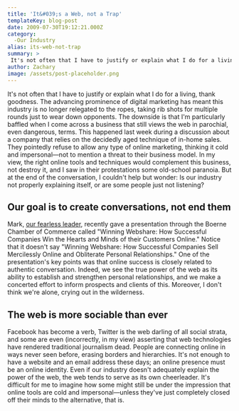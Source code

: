 ```yaml
---
title: 'It&#039;s a Web, not a Trap'
templateKey: blog-post
date: 2009-07-30T19:12:21.000Z
category: 
  -Our Industry
alias: its-web-not-trap
summary: > 
 It's not often that I have to justify or explain what I do for a living, thank goodness. The advancing prominence of digital marketing has meant this industry is no longer relegated to the ropes, taking rib shots for multiple rounds just to wear down opponents. The downside is that I'm particularly baffled when I come across a business that still views the web in parochial, even dangerous, terms. This happened last week during a discussion about a company that relies on the decidedly aged technique of in-home sales. They pointedly refuse to allow any type of online marketing, thinking it cold and impersonal—not to mention a threat to their business model. 
author: Zachary
image: /assets/post-placeholder.png
---
```


It's not often that I have to justify or explain what I do for a living, thank goodness. The advancing prominence of digital marketing has meant this industry is no longer relegated to the ropes, taking rib shots for multiple rounds just to wear down opponents. The downside is that I'm particularly baffled when I come across a business that still views the web in parochial, even dangerous, terms. This happened last week during a discussion about a company that relies on the decidedly aged technique of in-home sales. They pointedly refuse to allow any type of online marketing, thinking it cold and impersonal—not to mention a threat to their business model. In my view, the right online tools and techniques would complement this business, not destroy it, and I saw in their protestations some old-school paranoia. But at the end of the conversation, I couldn't help but wonder: Is our industry not properly explaining itself, or are some people just not listening?

Our goal is to create conversations, not end them
-------------------------------------------------

Mark, [our fearless leader](/about-us/our-firm), recently gave a presentation through the Boerne Chamber of Commerce called "Winning Webshare: How Successful Companies Win the Hearts and Minds of their Customers Online." Notice that it doesn't say "Winning Webshare: How Successful Companies Sell Mercilessly Online and Obliterate Personal Relationships." One of the presentation's key points was that online success is closely related to authentic conversation. Indeed, we see the true power of the web as its ability to establish and strengthen personal relationships, and we make a concerted effort to inform prospects and clients of this. Moreover, I don't think we're alone, crying out in the wilderness.

The web is more sociable than ever
----------------------------------

Facebook has become a verb, Twitter is the web darling of all social strata, and some are even (incorrectly, in my view) asserting that web technologies have rendered traditional journalism dead. People are connecting online in ways never seen before, erasing borders and hierarchies. It's not enough to have a website and an email address these days; an online presence must be an online identity. Even if our industry doesn't adequately explain the power of the web, the web tends to serve as its own cheerleader. It's difficult for me to imagine how some might still be under the impression that online tools are cold and impersonal—unless they've just completely closed off their minds to the alternative, that is.